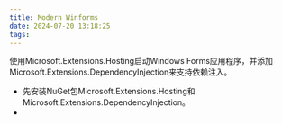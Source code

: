 ```yaml
---
title: Modern Winforms
date: 2024-07-20 13:18:25
tags:
---
```



使用Microsoft.Extensions.Hosting启动Windows Forms应用程序，并添加Microsoft.Extensions.DependencyInjection来支持依赖注入。

- 先安装NuGet包Microsoft.Extensions.Hosting和Microsoft.Extensions.DependencyInjection。
- 